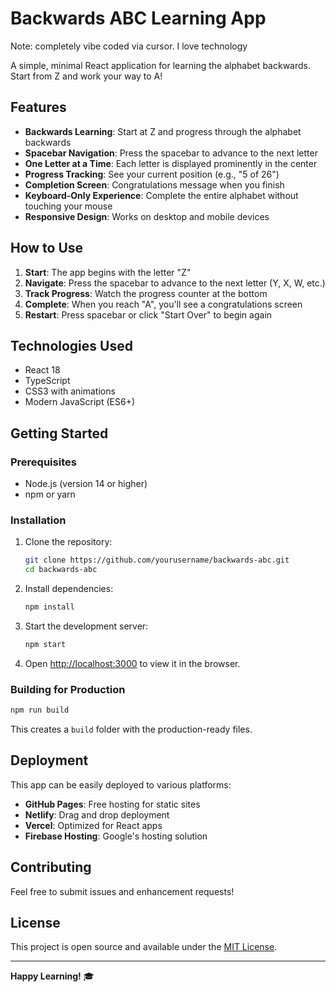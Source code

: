 # Backwards ABC Learning App

Note: completely vibe coded via cursor. I love technology

A simple, minimal React application for learning the alphabet backwards. Start from Z and work your way to A!

## Features

- **Backwards Learning**: Start at Z and progress through the alphabet backwards
- **Spacebar Navigation**: Press the spacebar to advance to the next letter
- **One Letter at a Time**: Each letter is displayed prominently in the center
- **Progress Tracking**: See your current position (e.g., "5 of 26")
- **Completion Screen**: Congratulations message when you finish
- **Keyboard-Only Experience**: Complete the entire alphabet without touching your mouse
- **Responsive Design**: Works on desktop and mobile devices

## How to Use

1. **Start**: The app begins with the letter "Z"
2. **Navigate**: Press the spacebar to advance to the next letter (Y, X, W, etc.)
3. **Track Progress**: Watch the progress counter at the bottom
4. **Complete**: When you reach "A", you'll see a congratulations screen
5. **Restart**: Press spacebar or click "Start Over" to begin again

## Technologies Used

- React 18
- TypeScript
- CSS3 with animations
- Modern JavaScript (ES6+)

## Getting Started

### Prerequisites

- Node.js (version 14 or higher)
- npm or yarn

### Installation

1. Clone the repository:
   ```bash
   git clone https://github.com/yourusername/backwards-abc.git
   cd backwards-abc
   ```

2. Install dependencies:
   ```bash
   npm install
   ```

3. Start the development server:
   ```bash
   npm start
   ```

4. Open [http://localhost:3000](http://localhost:3000) to view it in the browser.

### Building for Production

```bash
npm run build
```

This creates a `build` folder with the production-ready files.

## Deployment

This app can be easily deployed to various platforms:

- **GitHub Pages**: Free hosting for static sites
- **Netlify**: Drag and drop deployment
- **Vercel**: Optimized for React apps
- **Firebase Hosting**: Google's hosting solution

## Contributing

Feel free to submit issues and enhancement requests!

## License

This project is open source and available under the [MIT License](LICENSE).

---

**Happy Learning!** 🎓
